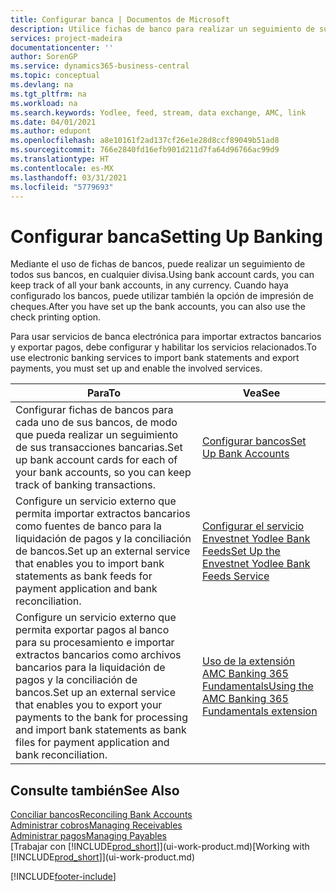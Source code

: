 ```yaml
---
title: Configurar banca | Documentos de Microsoft
description: Utilice fichas de banco para realizar un seguimiento de sus cuentas bancarias y configurar las fuentes de bancos, como Yodlee, para intercambiar datos.
services: project-madeira
documentationcenter: ''
author: SorenGP
ms.service: dynamics365-business-central
ms.topic: conceptual
ms.devlang: na
ms.tgt_pltfrm: na
ms.workload: na
ms.search.keywords: Yodlee, feed, stream, data exchange, AMC, link
ms.date: 04/01/2021
ms.author: edupont
ms.openlocfilehash: a8e10161f2ad137cf26e1e28d8ccf89049b51ad8
ms.sourcegitcommit: 766e2840fd16efb901d211d7fa64d96766ac99d9
ms.translationtype: HT
ms.contentlocale: es-MX
ms.lasthandoff: 03/31/2021
ms.locfileid: "5779693"
---
```

# <a name="setting-up-banking"></a><span data-ttu-id="3b7aa-103">Configurar banca</span><span class="sxs-lookup"><span data-stu-id="3b7aa-103">Setting Up Banking</span></span>
<span data-ttu-id="3b7aa-104">Mediante el uso de fichas de bancos, puede realizar un seguimiento de todos sus bancos, en cualquier divisa.</span><span class="sxs-lookup"><span data-stu-id="3b7aa-104">Using bank account cards, you can keep track of all your bank accounts, in any currency.</span></span> <span data-ttu-id="3b7aa-105">Cuando haya configurado los bancos, puede utilizar también la opción de impresión de cheques.</span><span class="sxs-lookup"><span data-stu-id="3b7aa-105">After you have set up the bank accounts, you can also use the check printing option.</span></span>

<span data-ttu-id="3b7aa-106">Para usar servicios de banca electrónica para importar extractos bancarios y exportar pagos, debe configurar y habilitar los servicios relacionados.</span><span class="sxs-lookup"><span data-stu-id="3b7aa-106">To use electronic banking services to import bank statements and  export payments, you must set up and enable the involved services.</span></span>

| <span data-ttu-id="3b7aa-107">Para</span><span class="sxs-lookup"><span data-stu-id="3b7aa-107">To</span></span> | <span data-ttu-id="3b7aa-108">Vea</span><span class="sxs-lookup"><span data-stu-id="3b7aa-108">See</span></span> |
| --- | --- |
| <span data-ttu-id="3b7aa-109">Configurar fichas de bancos para cada uno de sus bancos, de modo que pueda realizar un seguimiento de sus transacciones bancarias.</span><span class="sxs-lookup"><span data-stu-id="3b7aa-109">Set up bank account cards for each of your bank accounts, so you can keep track of banking transactions.</span></span> |[<span data-ttu-id="3b7aa-110">Configurar bancos</span><span class="sxs-lookup"><span data-stu-id="3b7aa-110">Set Up Bank Accounts</span></span>](bank-how-setup-bank-accounts.md) |
| <span data-ttu-id="3b7aa-111">Configure un servicio externo que permita importar extractos bancarios como fuentes de banco para la liquidación de pagos y la conciliación de bancos.</span><span class="sxs-lookup"><span data-stu-id="3b7aa-111">Set up an external service that enables you to import bank statements as bank feeds for payment application and bank reconciliation.</span></span> |[<span data-ttu-id="3b7aa-112">Configurar el servicio Envestnet Yodlee Bank Feeds</span><span class="sxs-lookup"><span data-stu-id="3b7aa-112">Set Up the Envestnet Yodlee Bank Feeds Service</span></span>](bank-how-setup-bank-statement-service.md) |
| <span data-ttu-id="3b7aa-113">Configure un servicio externo que permita exportar pagos al banco para su procesamiento e importar extractos bancarios como archivos bancarios para la liquidación de pagos y la conciliación de bancos.</span><span class="sxs-lookup"><span data-stu-id="3b7aa-113">Set up an external service that enables you to export your payments to the bank for processing  and import bank statements as bank files for payment application and bank reconciliation.</span></span> |[<span data-ttu-id="3b7aa-114">Uso de la extensión AMC Banking 365 Fundamentals</span><span class="sxs-lookup"><span data-stu-id="3b7aa-114">Using the AMC Banking 365 Fundamentals extension</span></span>](ui-extensions-amc-banking.md) |

## <a name="see-also"></a><span data-ttu-id="3b7aa-115">Consulte también</span><span class="sxs-lookup"><span data-stu-id="3b7aa-115">See Also</span></span>
[<span data-ttu-id="3b7aa-116">Conciliar bancos</span><span class="sxs-lookup"><span data-stu-id="3b7aa-116">Reconciling Bank Accounts</span></span>](bank-manage-bank-accounts.md)  
[<span data-ttu-id="3b7aa-117">Administrar cobros</span><span class="sxs-lookup"><span data-stu-id="3b7aa-117">Managing Receivables</span></span>](receivables-manage-receivables.md)  
[<span data-ttu-id="3b7aa-118">Administrar pagos</span><span class="sxs-lookup"><span data-stu-id="3b7aa-118">Managing Payables</span></span>](payables-manage-payables.md)  
<span data-ttu-id="3b7aa-119">[Trabajar con [!INCLUDE[prod_short](includes/prod_short.md)]](ui-work-product.md)</span><span class="sxs-lookup"><span data-stu-id="3b7aa-119">[Working with [!INCLUDE[prod_short](includes/prod_short.md)]](ui-work-product.md)</span></span>


[!INCLUDE[footer-include](includes/footer-banner.md)]
